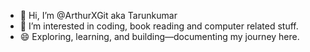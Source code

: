 - 👋 Hi, I’m @ArthurXGit aka Tarunkumar
- 👀 I’m interested in coding, book reading and computer related stuff.
- 😄 Exploring, learning, and building—documenting my journey here.
<!---
ArthurXGit/ArthurXGit is a ✨ special ✨ repository because its `README.md` (this file) appears on your GitHub profile.
You can click the Preview link to take a look at your changes.
--->

